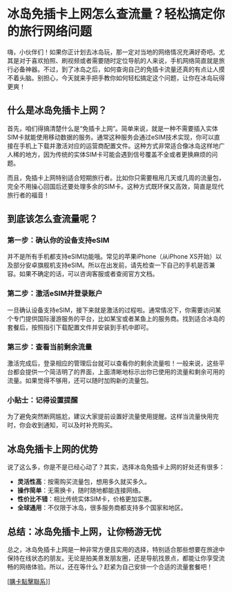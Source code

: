 # 冰岛免插卡上网怎么查流量？轻松搞定你的旅行网络问题

嗨，小伙伴们！如果你正计划去冰岛玩，那一定对当地的网络情况充满好奇吧。尤其是对于喜欢拍照、刷视频或者需要随时定位导航的人来说，手机网络简直就是旅行必备神器。不过，到了冰岛之后，如何查询自己的免插卡流量还真的有点让人摸不着头脑。别担心，今天就来手把手教你如何轻松搞定这个问题，让你在冰岛玩得更爽！

## 什么是冰岛免插卡上网？

首先，咱们得搞清楚什么是“免插卡上网”。简单来说，就是一种不需要插入实体SIM卡就能使用移动数据的服务。通常这种服务会通过eSIM技术实现，你可以直接在手机上下载并激活对应的运营商配置文件。这种方式非常适合像冰岛这样地广人稀的地方，因为传统的实体SIM卡可能会遇到信号覆盖不全或者更换麻烦的问题。

而且，免插卡上网特别适合短期旅行者。比如你只需要租用几天或几周的流量包，完全不用操心回国后还要处理多余的SIM卡。这种方式既环保又高效，简直是现代旅行者的福音！

## 到底该怎么查流量呢？

### 第一步：确认你的设备支持eSIM
并不是所有手机都支持eSIM功能哦。常见的苹果iPhone（从iPhone XS开始）以及部分安卓旗舰机支持eSIM。所以在出发前，请先检查一下自己的手机是否兼容。如果不确定的话，可以咨询客服或者查阅官方文档。

### 第二步：激活eSIM并登录账户
一旦确认设备支持eSIM，接下来就是激活的过程啦。通常情况下，你需要访问某个专门提供国际漫游服务的平台，比如某宝或者某鱼上的服务商。找到适合冰岛的套餐后，按照指引下载配置文件并安装到手机中即可。

### 第三步：查看当前剩余流量
激活完成后，登录相应的管理后台就可以查看你的剩余流量啦！一般来说，这些平台都会提供一个简洁明了的界面，上面清晰地标示出你已使用的流量和剩余可用的流量。如果觉得不够用，还可以随时加购新的流量包。

### 小贴士：记得设置提醒
为了避免突然断网尴尬，建议大家提前设置好流量使用提醒。这样当流量快用完时，你会收到通知，可以及时补充购买。

## 冰岛免插卡上网的优势

说了这么多，你是不是已经心动了？其实，选择冰岛免插卡上网的好处还有很多：

- **灵活性高**：按需购买流量包，想用多久就买多久。
- **操作简单**：无需换卡，随时随地都能连接网络。
- **性价比不错**：相比传统实体SIM卡，价格更加实惠。
- **全球通用**：不仅限于冰岛，很多服务商都支持多个国家和地区。

## 总结：冰岛免插卡上网，让你畅游无忧

总之，冰岛免插卡上网是一种非常方便且实用的选择，特别适合那些想要在旅途中保持在线状态的朋友。无论是拍美景发朋友圈，还是导航找景点，都能让你享受流畅的网络体验。所以，还在等什么？赶紧为自己安排一个合适的流量套餐吧！

[[購卡點擊聯系](https://t.me/s/esim1088)]]